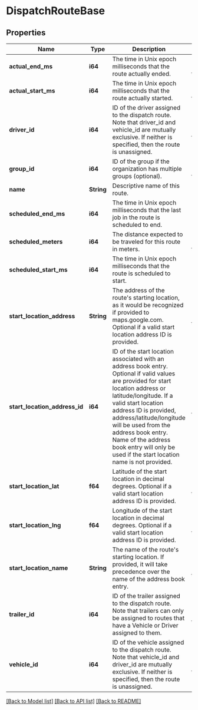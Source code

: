 # DispatchRouteBase

## Properties
Name | Type | Description | Notes
------------ | ------------- | ------------- | -------------
**actual_end_ms** | **i64** | The time in Unix epoch milliseconds that the route actually ended. | [optional] [default to None]
**actual_start_ms** | **i64** | The time in Unix epoch milliseconds that the route actually started. | [optional] [default to None]
**driver_id** | **i64** | ID of the driver assigned to the dispatch route. Note that driver_id and vehicle_id are mutually exclusive. If neither is specified, then the route is unassigned. | [optional] [default to None]
**group_id** | **i64** | ID of the group if the organization has multiple groups (optional). | [optional] [default to None]
**name** | **String** | Descriptive name of this route. | 
**scheduled_end_ms** | **i64** | The time in Unix epoch milliseconds that the last job in the route is scheduled to end. | 
**scheduled_meters** | **i64** | The distance expected to be traveled for this route in meters. | [optional] [default to None]
**scheduled_start_ms** | **i64** | The time in Unix epoch milliseconds that the route is scheduled to start. | 
**start_location_address** | **String** | The address of the route's starting location, as it would be recognized if provided to maps.google.com. Optional if a valid start location address ID is provided. | [optional] [default to None]
**start_location_address_id** | **i64** | ID of the start location associated with an address book entry. Optional if valid values are provided for start location address or latitude/longitude. If a valid start location address ID is provided, address/latitude/longitude will be used from the address book entry. Name of the address book entry will only be used if the start location name is not provided. | [optional] [default to None]
**start_location_lat** | **f64** | Latitude of the start location in decimal degrees. Optional if a valid start location address ID is provided. | [optional] [default to None]
**start_location_lng** | **f64** | Longitude of the start location in decimal degrees. Optional if a valid start location address ID is provided. | [optional] [default to None]
**start_location_name** | **String** | The name of the route's starting location. If provided, it will take precedence over the name of the address book entry. | [optional] [default to None]
**trailer_id** | **i64** | ID of the trailer assigned to the dispatch route. Note that trailers can only be assigned to routes that have a Vehicle or Driver assigned to them. | [optional] [default to None]
**vehicle_id** | **i64** | ID of the vehicle assigned to the dispatch route. Note that vehicle_id and driver_id are mutually exclusive. If neither is specified, then the route is unassigned. | [optional] [default to None]

[[Back to Model list]](../README.md#documentation-for-models) [[Back to API list]](../README.md#documentation-for-api-endpoints) [[Back to README]](../README.md)


